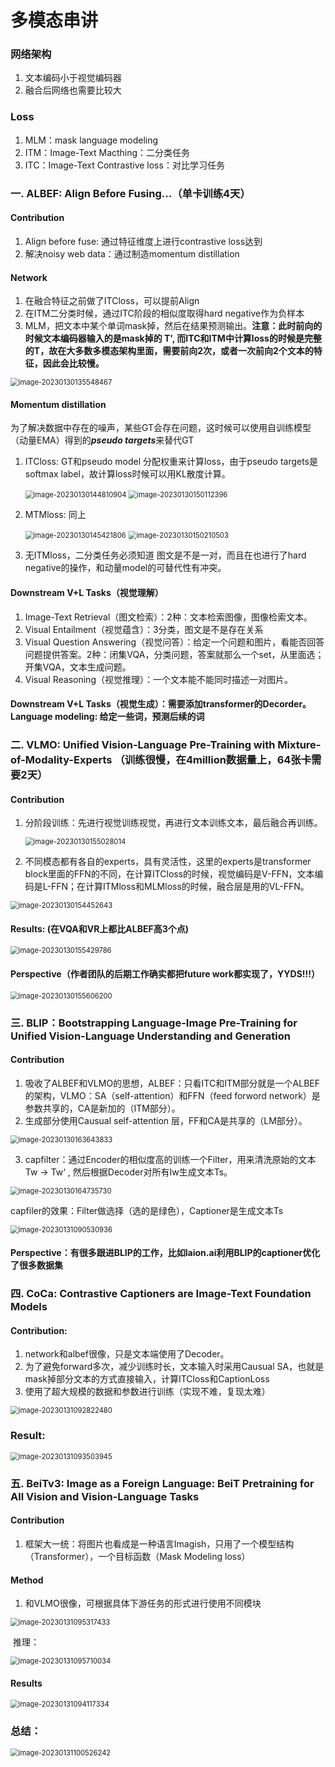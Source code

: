# 多模态串讲

### 网络架构

1. 文本编码小于视觉编码器
2. 融合后网络也需要比较大

### Loss

1. MLM：mask language modeling
2. ITM：Image-Text Macthing：二分类任务
3. ITC：Image-Text Contrastive loss：对比学习任务



### 一. ALBEF: Align Before Fusing...（单卡训练4天）

#### Contribution

1.   Align before fuse: 通过特征维度上进行contrastive loss达到
2. 解决noisy web data：通过制造momentum distillation

#### Network

1. 在融合特征之前做了ITCloss，可以提前Align
2. 在ITM二分类时候，通过ITC阶段的相似度取得hard negative作为负样本
3. MLM，把文本中某个单词mask掉，然后在结果预测输出。**注意：此时前向的时候文本编码器输入的是mask掉的 T', 而ITC和ITM中计算loss的时候是完整的T，故在大多数多模态架构里面，需要前向2次，或者一次前向2个文本的特征，因此会比较慢。**

<img src="..\images\image-20230130135548467.png" alt="image-20230130135548467" style="zoom:80%;" />

#### Momentum distillation

为了解决数据中存在的噪声，某些GT会存在问题，这时候可以使用自训练模型（动量EMA）得到的***pseudo targets***来替代GT

1. ITCloss: GT和pseudo model 分配权重来计算loss，由于pseudo targets是softmax label，故计算loss时候可以用KL散度计算。

   <img src="..\images\image-20230130144810904.png" alt="image-20230130144810904" style="zoom:80%;" />

   <img src="..\images\image-20230130150112396.png" alt="image-20230130150112396" style="zoom:80%;" />

2. MTMloss: 同上

   <img src="..\images\image-20230130145421806.png" alt="image-20230130145421806" style="zoom:80%;" />

   <img src="..\images\image-20230130150210503.png" alt="image-20230130150210503" style="zoom:80%;" />

3. 无ITMloss，二分类任务必须知道 图文是不是一对，而且在也进行了hard negative的操作，和动量model的可替代性有冲突。

#### Downstream V+L Tasks（视觉理解）

1. Image-Text Retrieval（图文检索）：2种：文本检索图像，图像检索文本。
2. Visual Entailment（视觉蕴含）：3分类，图文是不是存在关系
3. Visual Question Answering（视觉问答）：给定一个问题和图片，看能否回答问题提供答案。2种：闭集VQA，分类问题，答案就那么一个set，从里面选；开集VQA，文本生成问题。
4. Visual Reasoning（视觉推理）：一个文本能不能同时描述一对图片。

#### Downstream V+L Tasks（视觉生成）：需要添加transformer的Decorder。Language modeling: 给定一些词，预测后续的词



### 二. VLMO: Unified Vision-Language Pre-Training with Mixture-of-Modality-Experts （训练很慢，在4million数据量上，64张卡需要2天）

#### Contribution

1. 分阶段训练：先进行视觉训练视觉，再进行文本训练文本，最后融合再训练。

   <img src="..\images\image-20230130155028014.png" alt="image-20230130155028014" style="zoom:80%;" />

2. 不同模态都有各自的experts，具有灵活性，这里的experts是transformer block里面的FFN的不同，在计算ITCloss的时候，视觉编码是V-FFN，文本编码是L-FFN；在计算ITMloss和MLMloss的时候，融合层是用的VL-FFN。

<img src="..\images\image-20230130154452643.png" alt="image-20230130154452643" style="zoom:80%;" />

#### Results: (在VQA和VR上都比ALBEF高3个点)

<img src="..\images\image-20230130155429786.png" alt="image-20230130155429786" style="zoom:80%;" />

#### Perspective（作者团队的后期工作确实都把future work都实现了，YYDS!!!）

<img src="..\images\image-20230130155606200.png" alt="image-20230130155606200" style="zoom:80%;" />



### 三. BLIP：Bootstrapping Language-Image Pre-Training for Unified Vision-Language Understanding and Generation

#### Contribution

1. 吸收了ALBEF和VLMO的思想，ALBEF：只看ITC和ITM部分就是一个ALBEF的架构，VLMO：SA（self-attention）和FFN（feed forword network）是参数共享的，CA是新加的（ITM部分）。
2. 生成部分使用Causual self-attention 层，FF和CA是共享的（LM部分）。

<img src="..\images\image-20230130163643833.png" alt="image-20230130163643833" style="zoom:80%;" />

3. capfilter：通过Encoder的相似度高的训练一个Filter，用来清洗原始的文本Tw → Tw‘ , 然后根据Decoder对所有Iw生成文本Ts。

<img src="..\images\image-20230130164735730.png" alt="image-20230130164735730" style="zoom:80%;" />

​     capfiler的效果：Filter做选择（选的是绿色），Captioner是生成文本Ts

<img src="..\images\image-20230131090530936.png" alt="image-20230131090530936" style="zoom:80%;" />

#### Perspective：有很多跟进BLIP的工作，比如laion.ai利用BLIP的captioner优化了很多数据集



### 四. CoCa: Contrastive Captioners are Image-Text Foundation Models

#### Contribution:

1. network和albef很像，只是文本端使用了Decoder。
2. 为了避免forward多次，减少训练时长，文本输入时采用Causual SA，也就是mask掉部分文本的方式直接输入，计算ITCloss和CaptionLoss
3. 使用了超大规模的数据和参数进行训练（实现不难，复现太难）

<img src="..\images\image-20230131092822480.png" alt="image-20230131092822480" style="zoom:80%;" />

### Result:

<img src="..\images\image-20230131093503945.png" alt="image-20230131093503945" style="zoom:80%;" />



### 五. BeiTv3: Image as a Foreign Language: BeiT Pretraining for All Vision and Vision-Language Tasks

#### Contribution

1. 框架大一统：将图片也看成是一种语言Imagish，只用了一个模型结构（Transformer），一个目标函数（Mask Modeling loss）

#### Method

1. 和VLMO很像，可根据具体下游任务的形式进行使用不同模块

<img src="..\images\image-20230131095317433.png" alt="image-20230131095317433" style="zoom:80%;" />

​     推理：

<img src="..\images\image-20230131095710034.png" alt="image-20230131095710034" style="zoom:80%;" />

#### Results

<img src="..\images\image-20230131094117334.png" alt="image-20230131094117334" style="zoom:80%;" />



### 总结：

<img src="..\images\image-20230131100526242.png" alt="image-20230131100526242" style="zoom:80%;" />



